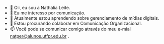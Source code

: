 - 👋 Oii, eu sou a Nathália Leite.
- 👀 Eu me interesso por comunicação.
- 🌱 Atualmente estou aprendendo sobre gerenciamento de mídias digitais.
- 💞️ Estou procurando colaborar em Comunicação Organizacional.
- 📫 Você pode se comunicar comigo através do meu e-mial natper@alunos.utfpr.edu.br . 

<!---
nathleitep/nathleitep is a ✨ special ✨ repository because its `README.md` (this file) appears on your GitHub profile.
You can click the Preview link to take a look at your changes.
--->
